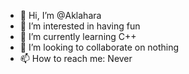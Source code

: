 - 👋 Hi, I’m @Aklahara
- 👀 I’m interested in having fun
- 🌱 I’m currently learning C++
- 💞️ I’m looking to collaborate on nothing
- 📫 How to reach me: Never

<!---
Aklahara/Aklahara is a ✨ special ✨ repository because its `README.md` (this file) appears on your GitHub profile.
You can click the Preview link to take a look at your changes.
--->
